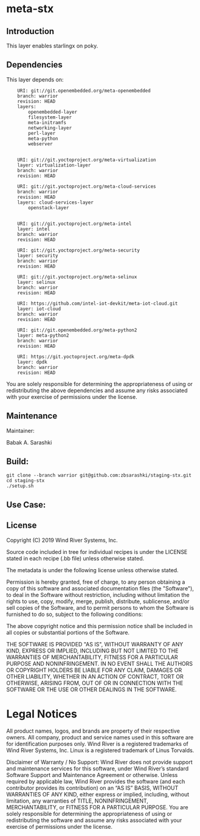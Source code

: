 meta-stx
=========

Introduction
------------------------

This layer enables starlingx on poky. 


Dependencies
-------------------------

This layer depends on:

```
	URI: git://git.openembedded.org/meta-openembedded
	branch: warrior
	revision: HEAD
	layers:
		openembedded-layer
		filesystem-layer
		meta-initramfs
		networking-layer
		perl-layer
		meta-python
		webserver
		

	URI: git://git.yoctoproject.org/meta-virtualization
	layer: virtualization-layer
	branch: warrior
	revision: HEAD

	URI: git://git.yoctoproject.org/meta-cloud-services
	branch: warrior
	revision: HEAD
	layers: cloud-services-layer
		openstack-layer
		

	URI: git://git.yoctoproject.org/meta-intel
	layer: intel
	branch: warrior
	revision: HEAD

	URI: git://git.yoctoproject.org/meta-security
	layer: security
	branch: warrior
	revision: HEAD

	URI: git://git.yoctoproject.org/meta-selinux
	layer: selinux
	branch: warrior
	revision: HEAD

	URI: https://github.com/intel-iot-devkit/meta-iot-cloud.git
	layer: iot-cloud
	branch: warrior
	revision: HEAD

	URI: git://git.openembedded.org/meta-python2 
	layer: meta-python2
	branch: warrior
	revision: HEAD

	URI: https://git.yoctoproject.org/meta-dpdk
	layer: dpdk
	branch: warrior
	revision: HEAD

```
You are solely responsible for determining the appropriateness of using or redistributing the above dependencies and assume any risks associated with your exercise of permissions under the license.

Maintenance
-------------------------

Maintainer:

Babak A. Sarashki

Build:
---------------------------
```
git clone --branch warrior git@github.com:zbsarashki/staging-stx.git
cd staging-stx
./setup.sh

```

Use Case:
---------------------------

License
-------
Copyright (C) 2019 Wind River Systems, Inc.

Source code included in tree for individual recipes is under the LICENSE
stated in each recipe (.bb file) unless otherwise stated.

The metadata is under the following license unless otherwise stated.

Permission is hereby granted, free of charge, to any person obtaining a copy
of this software and associated documentation files (the "Software"), to deal
in the Software without restriction, including without limitation the rights
to use, copy, modify, merge, publish, distribute, sublicense, and/or sell
copies of the Software, and to permit persons to whom the Software is
furnished to do so, subject to the following conditions:

The above copyright notice and this permission notice shall be included in
all copies or substantial portions of the Software.

THE SOFTWARE IS PROVIDED "AS IS", WITHOUT WARRANTY OF ANY KIND, EXPRESS OR
IMPLIED, INCLUDING BUT NOT LIMITED TO THE WARRANTIES OF MERCHANTABILITY,
FITNESS FOR A PARTICULAR PURPOSE AND NONINFRINGEMENT. IN NO EVENT SHALL THE
AUTHORS OR COPYRIGHT HOLDERS BE LIABLE FOR ANY CLAIM, DAMAGES OR OTHER
LIABILITY, WHETHER IN AN ACTION OF CONTRACT, TORT OR OTHERWISE, ARISING FROM,
OUT OF OR IN CONNECTION WITH THE SOFTWARE OR THE USE OR OTHER DEALINGS IN
THE SOFTWARE.


# Legal Notices

All product names, logos, and brands are property of their respective owners. All company, product and service names used in this software are for identification purposes only. Wind River is a registered trademarks of Wind River Systems, Inc. Linux is a registered trademark of Linus Torvalds.

Disclaimer of Warranty / No Support: Wind River does not provide support and maintenance services for this software, under Wind River’s standard Software Support and Maintenance Agreement or otherwise. Unless required by applicable law, Wind River provides the software (and each contributor provides its contribution) on an “AS IS” BASIS, WITHOUT WARRANTIES OF ANY KIND, either express or implied, including, without limitation, any warranties of TITLE, NONINFRINGEMENT, MERCHANTABILITY, or FITNESS FOR A PARTICULAR PURPOSE. You are solely responsible for determining the appropriateness of using or redistributing the software and assume any risks associated with your exercise of permissions under the license.
